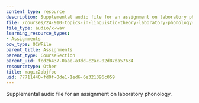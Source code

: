 ```yaml
---
content_type: resource
description: Supplemental audio file for an assignment on laboratory phonology.
file: /courses/24-910-topics-in-linguistic-theory-laboratory-phonology-spring-2007/77711440fd0f0de11ed66e321396c059_magic2objfoc.wav
file_type: audio/x-wav
learning_resource_types:
- Assignments
ocw_type: OCWFile
parent_title: Assignments
parent_type: CourseSection
parent_uid: fcd2b437-0aae-a3dd-c2ac-02d87da57634
resourcetype: Other
title: magic2objfoc
uid: 77711440-fd0f-0de1-1ed6-6e321396c059
---
```

Supplemental audio file for an assignment on laboratory phonology.